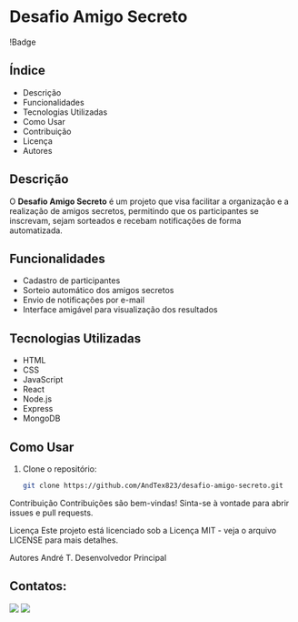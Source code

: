 # Desafio Amigo Secreto

!Badge

## Índice
- Descrição
- Funcionalidades
- Tecnologias Utilizadas
- Como Usar
- Contribuição
- Licença
- Autores

## Descrição
O **Desafio Amigo Secreto** é um projeto que visa facilitar a organização e a realização de amigos secretos, permitindo que os participantes se inscrevam, sejam sorteados e recebam notificações de forma automatizada.

## Funcionalidades
- Cadastro de participantes
- Sorteio automático dos amigos secretos
- Envio de notificações por e-mail
- Interface amigável para visualização dos resultados

## Tecnologias Utilizadas
- HTML
- CSS
- JavaScript
- React
- Node.js
- Express
- MongoDB

## Como Usar
1. Clone o repositório:
   ```bash
   git clone https://github.com/AndTex823/desafio-amigo-secreto.git

Contribuição
Contribuições são bem-vindas! Sinta-se à vontade para abrir issues e pull requests.

Licença
Este projeto está licenciado sob a Licença MIT - veja o arquivo LICENSE para mais detalhes.

Autores
André T. Desenvolvedor Principal 

## Contatos:

<div>
<a href = "mailto:andtex823@gmail.com"><img loading="lazy" src="https://img.shields.io/badge/Gmail-D14836?style=for-the-badge&logo=gmail&logoColor=white" target="_blank"></a>
<a href="https://www.linkedin.com/in/andreluizteixeira/" target="_blank"><img loading="lazy" src="https://img.shields.io/badge/-LinkedIn-%230077B5?style=for-the-badge&logo=linkedin&logoColor=white" target="_blank"></a>   
</div>

